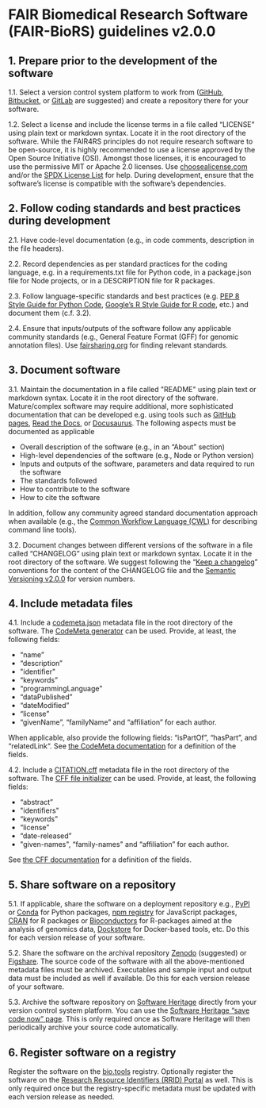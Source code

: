 # FAIR Biomedical Research Software (FAIR-BioRS) guidelines v2.0.0

## 1. Prepare prior to the development of the software

1.1. Select a version control system platform to work from ([GitHub](https://github.com/), [Bitbucket](https://bitbucket.org/), or [GitLab](https://gitlab.com/) are suggested) and create a repository there for your software.

1.2. Select a license and include the license terms in a file called “LICENSE” using plain text or markdown syntax. Locate it in the root directory of the software. While the FAIR4RS principles do not require research software to be open-source, it is highly recommended to use a license approved by the Open Source Initiative (OSI). Amongst those licenses, it is encouraged to use the permissive MIT or Apache 2.0 licenses. Use [choosealicense.com](https://choosealicense.com/) and/or the [SPDX License List](https://spdx.org/licenses/) for help. During development, ensure that the software’s license is compatible with the software’s dependencies.

## 2. Follow coding standards and best practices during development

2.1. Have code-level documentation (e.g., in code comments, description in the file headers).

2.2. Record dependencies as per standard practices for the coding language, e.g. in a requirements.txt file for Python code, in a package.json file for Node projects, or in a DESCRIPTION file for R packages.

2.3. Follow language-specific standards and best practices (e.g. [PEP 8 Style Guide for Python Code](https://peps.python.org/pep-0008/), [Google’s R Style Guide for R code](https://google.github.io/styleguide/Rguide.html), etc.) and document them (c.f. 3.2).

2.4. Ensure that inputs/outputs of the software follow any applicable community standards (e.g., General Feature Format (GFF) for genomic annotation files). Use [fairsharing.org](https://fairsharing.org/) for finding relevant standards.

## 3. Document software 

3.1. Maintain the documentation in a file called "README" using plain text or markdown syntax. Locate it in the root directory of the software. Mature/complex software may require additional, more sophisticated documentation that can be developed e.g. using tools such as [GitHub pages](https://pages.github.com/), [Read the Docs](https://readthedocs.org/), or [Docusaurus](https://docusaurus.io/). The following aspects must be documented as applicable
 - Overall description of the software (e.g., in an “About” section)
 - High-level dependencies of the software (e.g., Node or Python version)
 - Inputs and outputs of the software, parameters and data required to run the software
 - The standards followed
 - How to contribute to the software
 - How to cite the software

In addition, follow any community agreed standard documentation approach when available (e.g., the [Common Workflow Language (CWL)](https://www.commonwl.org/) for describing command line tools).

3.2. Document changes between different versions of the software in a file called “CHANGELOG” using plain text or markdown syntax. Locate it in the root directory of the software. We suggest following the “[Keep a changelog](https://keepachangelog.com/)” conventions for the content of the CHANGELOG file and the [Semantic Versioning v2.0.0](https://semver.org/spec/v2.0.0.html) for version numbers.

## 4. Include metadata files

4.1. Include a [codemeta.json](https://codemeta.github.io/index.html) metadata file in the root directory of the software. The [CodeMeta generator](https://codemeta.github.io/codemeta-generator/) can be used. Provide, at least, the following fields: 
- “name”
- “description”
- "identifier"
- “keywords”
- “programmingLanguage”
- “dataPublished”
- “dateModified”
- “license”
- “givenName”, “familyName” and “affiliation” for each author.

When applicable, also provide the following fields: “isPartOf”, “hasPart”, and “relatedLink“. See [the CodeMeta documentation](https://codemeta.github.io/terms/) for a definition of the fields. 

4.2. Include a [CITATION.cff](https://citation-file-format.github.io/) metadata file in the root directory of the software. The [CFF file initializer](https://citation-file-format.github.io/cff-initializer-javascript/) can be used. Provide, at least, the following fields: 
- “abstract”
- "identifiers"
- “keywords”
- “license”
- “date-released”
- "given-names", “family-names" and “affiliation” for each author.

See [the CFF documentation](https://github.com/citation-file-format/citation-file-format/blob/main/schema-guide.md) for a definition of the fields. 


## 5. Share software on a repository

5.1. If applicable, share the software on a deployment repository e.g., [PyPI](https://pypi.org/) or [Conda](https://anaconda.org/anaconda/repo) for Python packages, [npm registry](https://www.npmjs.com/) for JavaScript packages, [CRAN](https://cran.r-project.org/) for R packages or [Bioconductors](https://www.bioconductor.org/) for R-packages aimed at the analysis of genomics data, [Dockstore](https://dockstore.org/) for Docker-based tools, etc. Do this for each version release of your software.

5.2. Share the software on the archival repository [Zenodo](https://zenodo.org/) (suggested) or [Figshare](https://figshare.com/). The source code of the software with all the above-mentioned metadata files must be archived. Executables and sample input and output data must be included as well if available. Do this for each version release of your software.

5.3. Archive the software repository on [Software Heritage](https://www.softwareheritage.org/) directly from your version control system platform. You can use the [Software Heritage “save code now” page](https://archive.softwareheritage.org/save/). This is only required once as Software Heritage will then periodically archive your source code automatically.

## 6. Register software on a registry
Register the software on the [bio.tools](https://bio.tools/) registry. Optionally register the software on the [Research Resource Identifiers (RRID) Portal](https://scicrunch.org/resources/about/resource) as well. This is only required once but the registry-specific metadata must be updated with each version release as needed.


